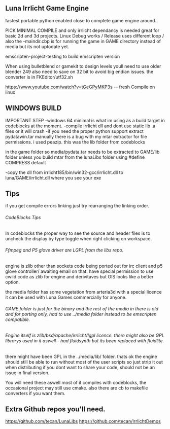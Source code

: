 ## Luna Irrlicht Game Engine 
fastest portable python enabled close to complete game engine around.

PICK MINIMAL COMPILE and only irrlicht dependancy is needed great for basic 2d and 3d projects.
Linux Debug works / Release uses different loop   /  also the -maindir.cbp is for running the game in  GAME directory instead of media but its not uptodate yet.

emscripten-project-testing to build emscripten version

When using bulletblend or gamekit to design levels youll need to use older blender 249 also need to save on 32 bit to avoid big endian issues. the converter is in FKEditor/utf32.sh

https://www.youtube.com/watch?v=tGeGPyMKP3s -- fresh Compile on linux
## WINDOWS BUILD
IMPORTANT STEP
-windows 64 minimal is what im using as a build target in codeblocks at the moment.
-compile irrlicht dll and dont use static lib .a files or it will crash
-if you need the proper python support extract pydatawin.tar manually there is a bug with my mtar extractor for file permissions. i used peazip. this was the lib folder from codeblocks

in the game folder so media/pydata.tar needs to be extracted to GAME/lib folder unless you build mtar from the lunaLibs folder using #define COMPRESS default

-copy the dll from irrlicht185/bin/win32-gcc/irrlicht.dll to luna/GAME/irrlicht.dll where you see your exe



## Tips
if you get compile errors linking just try rearranging the linking order.

###### CodeBlocks Tips
In codeblocks the proper way to see the source and header files is to uncheck the display by type toggle when right clicking on workspace.


###### Ffmpeg and P5 glove driver are LGPL from the libs repo.
engine is zlib other than sockets code being ported out for irc client and p5 glove controller/ awaiting email on that.
have special permission to use cwiid code as zlib for engine and derivitaves but OIS looks like a better option.

the media folder has some vegetation from arteria3d with a special licence it can be used with Luna Games commercially for anyone.

###### GAME folder is just for the binary and the rest of the media in there is old and for porting only, had to use ../media folder instead to be emscripten compatible.

###### Engine itself is zlib/bsd/apache/irrlicht/lgpl licence. there might also be GPL librarys used in it aswell - had fluidsynth but its been replaced with fluidlite.

there might have been GPL in the ../media/lib/ folder. thats ok the engine should still be able to run without most of the user scripts so just strip it out when distributing if you dont want to share your code, should not be an issue in final version.

You will need these aswell most of it compiles with codeblocks, the occasional project may still use cmake. also there are cb to makefile converters if you want them.

## Extra Github repos you'll need.
https://github.com/tecan/LunaLibs
https://github.com/tecan/IrrlichtDemos
